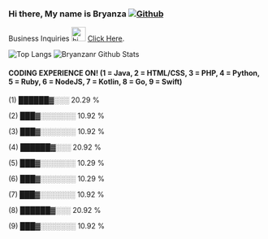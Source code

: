 ### Hi there, My name is Bryanza [![Github](https://img.shields.io/github/followers/bryanzanr?label=Follow&style=social)](https://github.com/bryanzanr)

Business Inquiries <img src="https://user-images.githubusercontent.com/1303154/88677602-1635ba80-d120-11ea-84d8-d263ba5fc3c0.gif" width="28px" alt="hi"> [Click Here](https://github.com/sponsors/bryanzanr).

![Top Langs](https://github-readme-stats.vercel.app/api/top-langs/?username=bryanzanr&hide=html&title_color=fff&icon_color=79ff97&text_color=9f9f9f&bg_color=151515)
![Bryanzanr Github Stats](https://github-readme-stats.vercel.app/api?username=bryanzanr&show_icons=true&title_color=fff&icon_color=79ff97&text_color=9f9f9f&bg_color=151515)

#### CODING EXPERIENCE ON! (1 = Java, 2 = HTML/CSS, 3 = PHP, 4 = Python, 5 = Ruby, 6 = NodeJS, 7 = Kotlin, 8 = Go, 9 = Swift)
(1)  ██████▓░░░   20.29 %

(2)  ███▓░░░░░░░   10.92 %

(3)  ███▓░░░░░░░   10.92 %

(4)  ██████▓░░░   20.92 % 

(5)  ███▓░░░░░░░   10.29 %

(6)  ███▓░░░░░░░   10.29 %

(7)  ███▓░░░░░░░   10.92 %

(8)  ██████▓░░░   20.92 %

(9)  ███▓░░░░░░░   10.92 %

<!--
**bryanzanr/bryanzanr** is a ✨ _special_ ✨ repository because its `README.md` (this file) appears on your GitHub profile.

Here are some ideas to get you started:

- 🔭 I’m currently working as a freelance software developer
- 🌱 I’m currently learning on Swift especially on iOS Development 
- 👯 I’m looking to collaborate with people that wanted to do many things
- 🤔 I’m looking for help if you've the same passion with me. 
- 💬 Ask me about Java, HTML, CSS, JS, PHP, Python, Bash, Ruby, NodeJS, Go, Swift. 
- 📫 How to reach me: E-mail, LinkedIn, LINE, Whatsapp, Telegram
- 😄 Pronouns: Blog on Medium & Podcast with Anchor
- ⚡ Fun fact: Want to learn other things to reduce strest
-->
